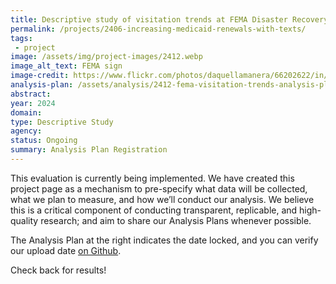 ```yaml
---
title: Descriptive study of visitation trends at FEMA Disaster Recovery Centers
permalink: /projects/2406-increasing-medicaid-renewals-with-texts/
tags: 
 - project
image: /assets/img/project-images/2412.webp 
image_alt_text: FEMA sign
image-credit: https://www.flickr.com/photos/daquellamanera/66202622/in/photolist-6RiJw-9QLyAG-2gJvL3h-4F2XFc-dkiaNZ-9Qr3Fj-XcsuWU-7Einod-4dqCV7-k3RtR-6kxZbM-7iHu83-6jb2Na-7iDuvV-7iDtYZ-dGWezz-7iHqNL-7iHq5J-7iDvUe-7iDz6k-34wXqV-34wTeM-7iHtwd-34Br4W-5cA6n-34Bhif-34wSBP-34Bvu7-34wXFM-34wSer-34wR3i-34wToK-34Bswq-34BnsU-34BucU-34wQfc-34wMPZ-34BtPq-34wRL6-34wJYc-34BuB9-34BjmW-34wNCr-34BsXG-34wU7n-LQM7Fm-uvFcA-LLLNq2-LJf2t1-KWStJH
analysis-plan: /assets/analysis/2412-fema-visitation-trends-analysis-plan.pdf
abstract: 
year: 2024
domain:
type: Descriptive Study
agency: 
status: Ongoing
summary: Analysis Plan Registration
---
```

This evaluation is currently being implemented. We have created this project page as a mechanism to pre-specify what data will be collected, what we plan to measure, and how we’ll conduct our analysis. We believe this is a critical component of conducting transparent, replicable, and high-quality research; and aim to share our Analysis Plans whenever possible.

The Analysis Plan at the right indicates the date locked, and you can verify our upload date <a class="usa-link usa-link--external" href="https://github.com/gsa-oes/office-of-evaluation-sciences/commits/master/assets/analysis/2412-fema-visitation-trends-analysis-plan.pdf">on Github</a>.

Check back for results!
